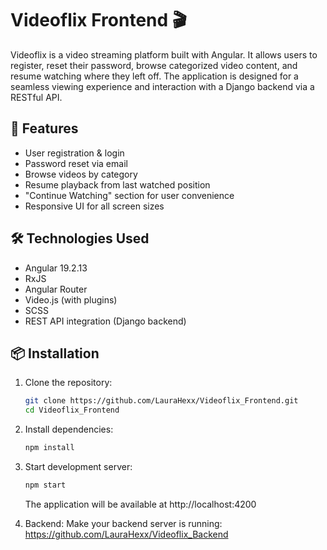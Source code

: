 # Videoflix Frontend 🎬

Videoflix is a video streaming platform built with Angular. It allows users to register, reset their password, browse categorized video content, and resume watching where they left off. The application is designed for a seamless viewing experience and interaction with a Django backend via a RESTful API.

## 🚀 Features

- User registration & login
- Password reset via email
- Browse videos by category
- Resume playback from last watched position
- "Continue Watching" section for user convenience
- Responsive UI for all screen sizes

## 🛠️ Technologies Used

- Angular 19.2.13
- RxJS
- Angular Router
- Video.js (with plugins)
- SCSS
- REST API integration (Django backend)

## 📦 Installation

1. Clone the repository:

   ```bash
   git clone https://github.com/LauraHexx/Videoflix_Frontend.git
   cd Videoflix_Frontend

   ```

2. Install dependencies:

   ```bash
   npm install

   ```

3. Start development server:

   ```bash
   npm start
   ```

   The application will be available at http://localhost:4200

4. Backend:
   Make your backend server is running:
   https://github.com/LauraHexx/Videoflix_Backend
